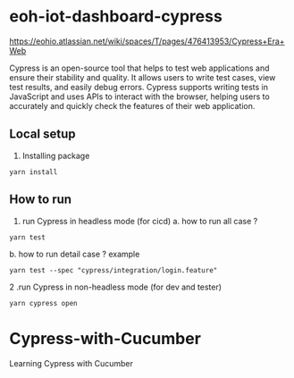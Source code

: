 # eoh-iot-dashboard-cypress
https://eohio.atlassian.net/wiki/spaces/T/pages/476413953/Cypress+Era+Web

Cypress is an open-source tool that helps to test web applications and ensure their stability and quality. It allows users to write test cases, view test results, and easily debug errors. Cypress supports writing tests in JavaScript and uses APIs to interact with the browser, helping users to accurately and quickly check the features of their web application.

## Local setup
1. Installing package
```
yarn install
```

## How to run
1. run Cypress in headless mode (for cicd)
a. how to run all case ?

```
yarn test
```

b. how to run detail case ?
example

```
yarn test --spec "cypress/integration/login.feature"
```
2 .run Cypress in non-headless mode (for dev and tester)

```
yarn cypress open
```

# Cypress-with-Cucumber
Learning Cypress with Cucumber
